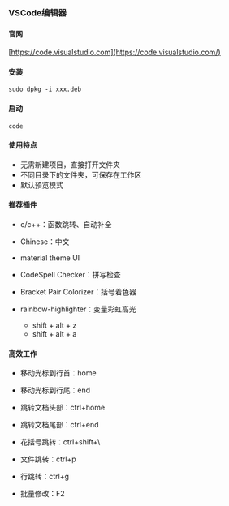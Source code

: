 ### VSCode编辑器

#### 官网

[https://code.visualstudio.com](https://code.visualstudio.com/)

#### 安装

```
sudo dpkg -i xxx.deb
```

#### 启动

```
code
```

#### 使用特点

- 无需新建项目，直接打开文件夹
- 不同目录下的文件夹，可保存在工作区
- 默认预览模式

#### 推荐插件

- c/c++：函数跳转、自动补全

- Chinese：中文

- material theme UI

- CodeSpell Checker：拼写检查

- Bracket Pair Colorizer：括号着色器

- rainbow-highlighter：变量彩虹高光
  - shift + alt + z
  - shift + alt + a

#### 高效工作

- 移动光标到行首：home
- 移动光标到行尾：end

- 跳转文档头部：ctrl+home
- 跳转文档尾部：ctrl+end

- 花括号跳转：ctrl+shift+\
- 文件跳转：ctrl+p
- 行跳转：ctrl+g
- 批量修改：F2